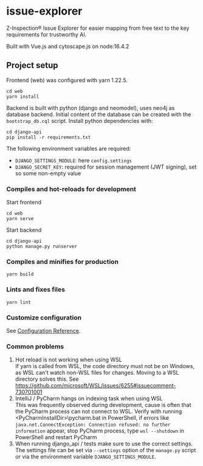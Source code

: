 # issue-explorer
Z-Inspection® Issue Explorer for easier mapping from free text to the key
requirements for trustworthy AI. 

Built with Vue.js and cytoscape.js on node:16.4.2

## Project setup

Frontend (web) was configured with yarn 1.22.5.
```
cd web
yarn install
```
Backend is built with python (django and neomodel), uses neo4j as database backend. 
Initial content of the database can be created with the `bootstrap_db.cql` script.
Install python dependencies with:
```
cd django-api
pip install -r requirements.txt
```

The following environment variables are required:
- `DJANGO_SETTINGS_MODULE`: here `config.settings`
- `DJANGO_SECRET_KEY`: required for session management (JWT signing),
set so some non-empty value 

### Compiles and hot-reloads for development
Start frontend
```
cd web
yarn serve
```
Start backend
```
cd django-api
python manage.py runserver
```

### Compiles and minifies for production
```
yarn build
```

### Lints and fixes files
```
yarn lint
```

### Customize configuration
See [Configuration Reference](https://cli.vuejs.org/config/).

### Common problems
1. Hot reload is not working when using WSL  
If yarn is called from WSL, the code directory must not be on Windows, as 
WSL can't watch non-WSL files for changes. Moving to a WSL directory solves
this. See https://github.com/microsoft/WSL/issues/6255#issuecomment-730701001
2. IntelliJ / PyCharm hangs on indexing task when using WSL    
This was frequently observed during development, cause is often that the PyCharm process 
can not connect to WSL. Verify with running \<PyCharmInstallDir\>\pycharm.bat in 
PowerShell, if errors like `java.net.ConnectException: Connection refused: no further information`
appear, stop PyCharm process, type `wsl --shutdown` in PowerShell and restart PyCharm
3. When running django_api / tests make sure to use the correct settings.
The settings file can be set via `--settings` option of the `manage.py` script or via
the environment variable `DJANGO_SETTINGS_MODULE`.